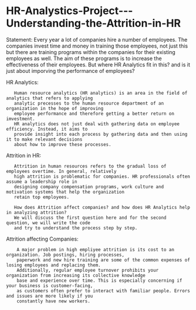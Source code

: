 # HR-Analystics-Project---Understanding-the-Attrition-in-HR



  Statement:
       Every year a lot of companies hire a number of employees. The companies invest time and money in
       training those employees, not just this but there are training programs within the companies for
       their existing  employees as well. The aim of these programs is to increase the effectiveness of 
       their employees. But where HR Analytics fit in this? and is it just about imporving the
       performance of employees?
       
  HR Analytics:
  
       Human resource analytics (HR analytics) is an area in the field of analytics that refers to applying
       analytic precesses to the human resource department of an organization in the hope of improving 
       employee performance and therefore getting a better return on imvestment.
       HR analytics does not just deal with gathering data on employee efficiency. Instead, it aims to
       provide insight into each process by gathering data and then using it to make relevant decisions
       about how to improve these processes.
       
  Attrition in HR:
  
       Attrition in human resources refers to the gradual loss of employees overtime. In general, relatively
       high attrition is problematic for companies. HR professionals often assume a leadership role in
       designing company compensation programs, work culture and motivation systems that help the organization
       retain top employees.
       
       How does Attrition affect companies? and how does HR Analytics help in analyzing attrition? 
       We will discuss the first question here and for the second question, we will write the code
       and try to understand the process step by step.
       
  Attrition affecting Companies:
  
        A major problem in high empliyee attrition is its cost to an organization. Job postings, hiring processes, 
        paperwork and new hire training are some of the common expenses of losing employees and replacing them. 
        Additionally, regular employee turnover prohibits your organization from increasing its collective knowledge
        base and experience over time. This is especially concerning if your business is customer-facing,
        as customers often prefer to interact with familiar people. Errors and issues are more likely if you
        constantly have new workers.
        
        
